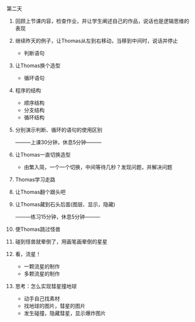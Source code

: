 第二天

1. 回顾上节课内容，检查作业，并让学生阐述自己的作品，说话也是逻辑思维的表现

2. 继续昨天的例子，让Thomas从左到右移动，当移到中间时，说话并停止

   - 判断语句

3. 让Thomas换个造型

   - 循环语句

4. 程序的结构

   - 顺序结构
   - 分支结构
   - 循环结构

5. 分别演示判断、循环的语句的使用区别

   ———上课30分钟，休息5分钟——— 

6. 让Thomas一直切换造型

   - 由繁入简，一个一个切换，中间等待几秒？发现问题，并解决问题

7. Thomas学习走路

8. 让Thomas翻个跟头吧

9. 让Thomas藏到石头后面(图层、显示，隐藏)

   ———练习15分钟，休息5分钟——— 

10. 使Thomas跳过怪兽

11. 碰到怪兽就晕倒了，用画笔画晕倒的星星

12. 看，流星！

    - 一颗流星的制作
    - 多颗流星的制作

13. 思考：怎么实现彗星撞地球

    - 动手自己找素材
    - 找地球的图片，彗星的图片
    - 发生碰撞，隐藏彗星，显示爆炸图片

    